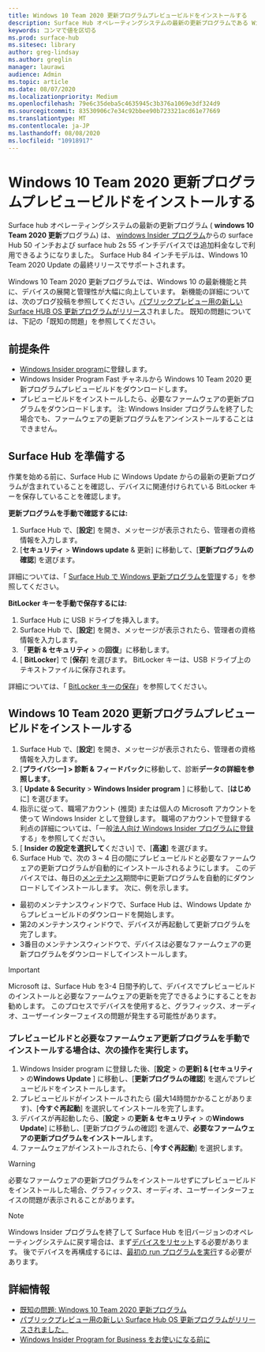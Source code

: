 ```yaml
---
title: Windows 10 Team 2020 更新プログラムプレビュービルドをインストールする
description: Surface Hub オペレーティングシステムの最新の更新プログラムである Windows 10 Team 2020 Update を使用できるようになりました。
keywords: コンマで値を区切る
ms.prod: surface-hub
ms.sitesec: library
author: greg-lindsay
ms.author: greglin
manager: laurawi
audience: Admin
ms.topic: article
ms.date: 08/07/2020
ms.localizationpriority: Medium
ms.openlocfilehash: 79e6c35deba5c4635945c3b376a1069e3df324d9
ms.sourcegitcommit: 83530906c7e34c92bbee90b723321acd61e77669
ms.translationtype: MT
ms.contentlocale: ja-JP
ms.lasthandoff: 08/08/2020
ms.locfileid: "10918917"
---
```

# Windows 10 Team 2020 更新プログラムプレビュービルドをインストールする 

Surface hub オペレーティングシステムの最新の更新プログラム ( **windows 10 Team 2020 更新**プログラム) は、 [windows Insider プログラム](https://insider.windows.com)からの surface Hub 50 インチおよび surface hub 2s 55 インチデバイスでは追加料金なしで利用できるようになりました。 Surface Hub 84 インチモデルは、Windows 10 Team 2020 Update の最終リリースでサポートされます。

Windows 10 Team 2020 更新プログラムでは、Windows 10 の最新機能と共に、デバイスの展開と管理性が大幅に向上しています。 新機能の詳細については、次のブログ投稿を参照してください。[パブリックプレビュー用の新しい Surface HUB OS 更新プログラムがリリース](https://techcommunity.microsoft.com/t5/surface-it-pro-blog/new-surface-hub-os-update-released-for-public-preview/ba-p/1534823)されました。 既知の問題については、下記の「既知の問題」を参照してください。
 
## 前提条件

- [Windows Insider program](https://insider.windows.com/)に登録します。
- Windows Insider Program Fast チャネルから Windows 10 Team 2020 更新プログラムプレビュービルドをダウンロードします。
- プレビュービルドをインストールしたら、必要なファームウェアの更新プログラムをダウンロードします。 注: Windows Insider プログラムを終了した場合でも、ファームウェアの更新プログラムをアンインストールすることはできません。

## Surface Hub を準備する

作業を始める前に、Surface Hub に Windows Update からの最新の更新プログラムが含まれていることを確認し、デバイスに関連付けられている BitLocker キーを保存していることを確認します。

**更新プログラムを手動で確認するには:**

1. Surface Hub で、[**設定**] を開き、メッセージが表示されたら、管理者の資格情報を入力します。
2. [**セキュリティ**  >  **Windows update** & 更新] に移動して、[**更新プログラムの確認**] を選びます。

詳細については、「 [Surface Hub で Windows 更新プログラムを管理](https://docs.microsoft.com/surface-hub/manage-windows-updates-for-surface-hub)する」を参照してください。

**BitLocker キーを手動で保存するには:**

1. Surface Hub に USB ドライブを挿入します。
2. Surface Hub で、[**設定**] を開き、メッセージが表示されたら、管理者の資格情報を入力します。
3. 「**更新 & セキュリティ**  >  の**回復**」に移動します。
4. [ **BitLocker**] で [**保存**] を選びます。 BitLocker キーは、USB ドライブ上のテキストファイルに保存されます。

詳細については、「 [BitLocker キーの保存](https://docs.microsoft.com/surface-hub/save-bitlocker-key-surface-hub)」を参照してください。
 
## Windows 10 Team 2020 更新プログラムプレビュービルドをインストールする

1. Surface Hub で、[**設定**] を開き、メッセージが表示されたら、管理者の資格情報を入力します。
2. [**プライバシー] > 診断 & フィードバック**に移動して、診断**データの詳細を参照します**。 
3. [ **Update & Security**  >  **Windows Insider program** ] に移動して、[**はじめ**に] を選びます。
4. 指示に従って、職場アカウント (推奨) または個人の Microsoft アカウントを使って Windows Insider として登録します。 職場のアカウントで登録する利点の詳細については、「一般[法人向け Windows Insider プログラムに登録](https://docs.microsoft.com/windows-insider/at-work-pro/wip-4-biz-register)する」を参照してください。
5. [ **Insider の設定を選択して**ください] で、[**高速**] を選びます。
6. Surface Hub で、次の 3 ~ 4 日の間にプレビュービルドと必要なファームウェアの更新プログラムが自動的にインストールされるようにします。 このデバイスでは、毎日の[メンテナンス](https://docs.microsoft.com/surface-hub/manage-windows-updates-for-surface-hub#maintenance-window)期間中に更新プログラムを自動的にダウンロードしてインストールします。 次に、例を示します。

- 最初のメンテナンスウィンドウで、Surface Hub は、Windows Update からプレビュービルドのダウンロードを開始します。
- 第2のメンテナンスウィンドウで、デバイスが再起動して更新プログラムを完了します。
- 3番目のメンテナンスウィンドウで、デバイスは必要なファームウェアの更新プログラムをダウンロードしてインストールします。

> [!IMPORTANT]
> Microsoft は、Surface Hub を3-4 日間予約して、デバイスでプレビュービルドのインストールと必要なファームウェアの更新を完了できるようにすることをお勧めします。 このプロセスでデバイスを使用すると、グラフィックス、オーディオ、ユーザーインターフェイスの問題が発生する可能性があります。

### プレビュービルドと必要なファームウェア更新プログラムを手動でインストールする場合は、次の操作を実行します。

1. Windows Insider program に登録した後、[**設定**  >  の**更新] & [セキュリティ**  >  の**Windows Update** ] に移動し、[**更新プログラムの確認**] を選んでプレビュービルドをインストールします。
2. プレビュービルドがインストールされたら (最大14時間かかることがあります)、[**今すぐ再起動**] を選択してインストールを完了します。
3. デバイスが再起動したら、[**設定**  >  の**更新 & セキュリティ**  >  の**Windows Update**] に移動し、[更新プログラムの確認] を選んで、**必要なファームウェアの更新プログラムをインストール**します。
4. ファームウェアがインストールされたら、[**今すぐ再起動**] を選択します。

> [!WARNING]
> 必要なファームウェアの更新プログラムをインストールせずにプレビュービルドをインストールした場合、グラフィックス、オーディオ、ユーザーインターフェイスの問題が表示されることがあります。

> [!NOTE]
> Windows Insider プログラムを終了して Surface Hub を旧バージョンのオペレーティングシステムに戻す場合は、まず[デバイスをリセット](https://docs.microsoft.com/surface-hub/device-reset-surface-hub)する必要があります。 後でデバイスを再構成するには、[最初の run プログラムを実行](https://docs.microsoft.com/surface-hub/first-run-program-surface-hub)する必要があります。
 

## 詳細情報

- [既知の問題: Windows 10 Team 2020 更新プログラム](surface-hub-2020-team-update-known-issues.md)
- [パブリックプレビュー用の新しい Surface Hub OS 更新プログラムがリリースされました。](https://techcommunity.microsoft.com/t5/surface-it-pro-blog/new-surface-hub-os-update-released-for-public-preview/ba-p/1534823)
- [Windows Insider Program for Business をお使いになる前に](https://docs.microsoft.com/windows-insider/at-work-pro/wip-4-biz-manage)